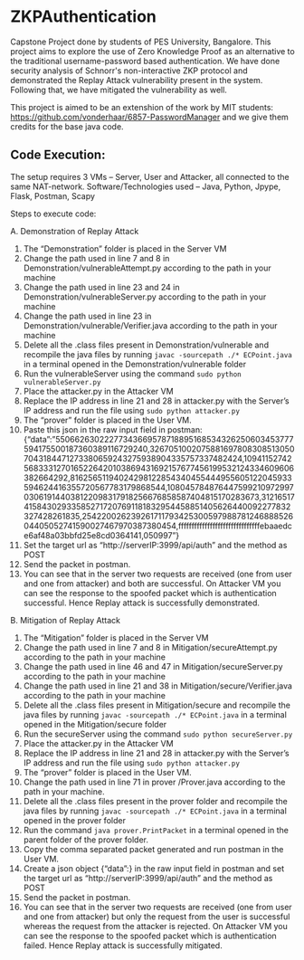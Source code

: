 # ZKPAuthentication

Capstone Project done by students of PES University, Bangalore. This project aims to explore the use of Zero Knowledge Proof as an alternative to the traditional username-password based authentication. We have done security analysis of Schnorr's non-interactive ZKP protocol and demonstrated the Replay Attack vulnerability present in the system. Following that, we have mitigated the vulnerability as well. 

This project is aimed to be an extenshion of the work by MIT students: https://github.com/vonderhaar/6857-PasswordManager and we give them credits for the base java code.

## Code Execution:
The setup requires 3 VMs – Server, User and Attacker, all connected to the same NAT-network.
Software/Technologies used – Java, Python, Jpype, Flask, Postman, Scapy

Steps to execute code:

A.	Demonstration of Replay Attack
1.	The “Demonstration” folder is placed in the Server VM
2.	Change the path used in line 7 and 8 in Demonstration/vulnerableAttempt.py according to the path in your machine
3.	Change the path used in line 23 and 24 in Demonstration/vulnerableServer.py according to the path in your machine
4.	Change the path used in line 23 in Demonstration/vulnerable/Verifier.java according to the path in your machine
5.	Delete all the .class files present in Demonstration/vulnerable and recompile the java files by running `javac -sourcepath ./* ECPoint.java`  in a terminal opened in the Demonstration/vulnerable folder
6.	Run the vulnerableServer using the command `sudo python vulnerableServer.py`
7.	Place the attacker.py in the Attacker VM
8.	Replace the IP address in line 21 and 28 in attacker.py with the Server’s IP address and run the file using `sudo python attacker.py`
9.	The “prover” folder is placed in the User VM. 
10.	Paste this json in the raw input field in postman: 
{“data”:”55066263022277343669578718895168534326250603453777594175500187360389116729240,32670510020758816978083085130507043184471273380659243275938904335757337482424,109411527425683331270165226420103869431692157677456199532124334609606382664292,81625651194024298122854340455444955605122045933594624416355720567783179868544,108045784876447599210972997030619144038122098317918256676858587404815170283673,31216517415843029335852717207691181832954458851405626440092277832327428261835,25422002623926171179342530059798878124688852604405052741590027467970387380454,fffffffffffffffffffffffffffffffebaaedce6af48a03bbfd25e8cd0364141,050997”}
11.	Set the target url as “http://serverIP:3999/api/auth” and the method as POST
12.	Send the packet in postman. 
13.	You can see that in the server two requests are received (one from user and one from attacker) and both are successful. On Attacker VM you can see the response to the spoofed packet which is authentication successful. Hence Replay attack is successfully demonstrated.

B.	Mitigation of Replay Attack
1.	The “Mitigation” folder is placed in the Server VM
2.	Change the path used in line 7 and 8 in Mitigation/secureAttempt.py according to the path in your machine
3.	Change the path used in line 46 and 47 in Mitigation/secureServer.py according to the path in your machine
4.	Change the path used in line 21 and 38 in Mitigation/secure/Verifier.java according to the path in your machine
5.	Delete all the .class files present in Mitigation/secure and recompile the java files by running `javac -sourcepath ./* ECPoint.java`  in a terminal opened in the Mitigation/secure folder
6.	Run the secureServer using the command `sudo python secureServer.py`
7.	Place the attacker.py in the Attacker VM
8.	Replace the IP address in line 21 and 28 in attacker.py with the Server’s IP address and run the file using `sudo python attacker.py`
9.	The “prover” folder is placed in the User VM. 
10.	Change the path used in line 71 in prover /Prover.java according to the path in your machine.
11.	Delete all the .class files present in the prover folder and recompile the java files by running `javac -sourcepath ./* ECPoint.java`  in a terminal opened in the prover folder
12.	Run the command `java prover.PrintPacket` in a terminal opened in the parent folder of the prover folder.
13.	Copy the comma separated packet generated and run postman in the User VM.
14.	Create a json object {“data”:<packet>} in the raw input field in postman and set the target url as “http://serverIP:3999/api/auth” and the method as POST
15.	Send the packet in postman. 
16.	You can see that in the server two requests are received (one from user and one from attacker) but only the request from the user is successful whereas the request from the attacker is rejected. On Attacker VM you can see the response to the spoofed packet which is authentication failed. Hence Replay attack is successfully mitigated.
